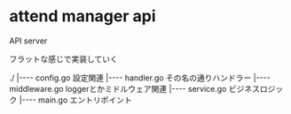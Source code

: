 # attend manager api
API server

フラットな感じで実装していく

./
|---- config.go         設定関連
|---- handler.go        その名の通りハンドラー
|---- middleware.go     loggerとかミドルウェア関連
|---- service.go        ビジネスロジック
|---- main.go           エントリポイント